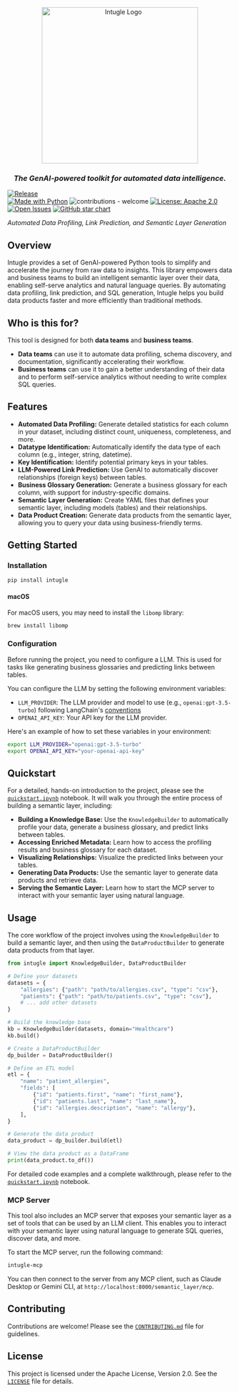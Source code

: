 <p align="center">
      <img alt="Intugle Logo" width="350" src="https://github.com/user-attachments/assets/18f4627b-af6c-4133-994b-830c30a9533b" />
 <h3 align="center"><i>The GenAI-powered toolkit for automated data intelligence.</i></h3>
</p>

[![Release](https://img.shields.io/github/release/Intugle/data-tools)](https://github.com/Intugle/data-tools/releases/tag/v0.1.0)     
[![Made with Python](https://img.shields.io/badge/Made_with-Python-blue?logo=python&logoColor=white)](https://www.python.org/)
![contributions - welcome](https://img.shields.io/badge/contributions-welcome-blue)
[![License: Apache 2.0](https://img.shields.io/badge/License-Apache_2.0-blue.svg)](https://opensource.org/licenses/Apache-2.0)
[![Open Issues](https://img.shields.io/github/issues-raw/Intugle/data-tools)](https://github.com/Intugle/data-tools/issues)
[![GitHub star chart](https://img.shields.io/github/stars/Intugle/data-tools?style=social)](https://github.com/Intugle/data-tools/stargazers)

*Automated Data Profiling, Link Prediction, and Semantic Layer Generation*

## Overview

Intugle provides a set of GenAI-powered Python tools to simplify and accelerate the journey from raw data to insights. This library empowers data and business teams to build an intelligent semantic layer over their data, enabling self-serve analytics and natural language queries. By automating data profiling, link prediction, and SQL generation, Intugle helps you build data products faster and more efficiently than traditional methods.

## Who is this for?

This tool is designed for both **data teams** and **business teams**.

*   **Data teams** can use it to automate data profiling, schema discovery, and documentation, significantly accelerating their workflow.
*   **Business teams** can use it to gain a better understanding of their data and to perform self-service analytics without needing to write complex SQL queries.

## Features

*   **Automated Data Profiling:** Generate detailed statistics for each column in your dataset, including distinct count, uniqueness, completeness, and more.
*   **Datatype Identification:** Automatically identify the data type of each column (e.g., integer, string, datetime).
*   **Key Identification:** Identify potential primary keys in your tables.
*   **LLM-Powered Link Prediction:** Use GenAI to automatically discover relationships (foreign keys) between tables.
*   **Business Glossary Generation:** Generate a business glossary for each column, with support for industry-specific domains.
*   **Semantic Layer Generation:** Create YAML files that defines your semantic layer, including models (tables) and their relationships.
*   **Data Product Creation:** Generate data products from the semantic layer, allowing you to query your data using business-friendly terms.

## Getting Started

### Installation

```bash
pip install intugle
```

#### macOS

For macOS users, you may need to install the `libomp` library:

```bash
brew install libomp
```

### Configuration

Before running the project, you need to configure a LLM. This is used for tasks like generating business glossaries and predicting links between tables.

You can configure the LLM by setting the following environment variables:

*   `LLM_PROVIDER`: The LLM provider and model to use (e.g., `openai:gpt-3.5-turbo`) following LangChain's [conventions](https://python.langchain.com/docs/integrations/chat/)
*   `OPENAI_API_KEY`: Your API key for the LLM provider.

Here's an example of how to set these variables in your environment:

```bash
export LLM_PROVIDER="openai:gpt-3.5-turbo"
export OPENAI_API_KEY="your-openai-api-key"
```

## Quickstart

For a detailed, hands-on introduction to the project, please see the [`quickstart.ipynb`](quickstart.ipynb) notebook. It will walk you through the entire process of building a semantic layer, including:

*   **Building a Knowledge Base:** Use the `KnowledgeBuilder` to automatically profile your data, generate a business glossary, and predict links between tables.
*   **Accessing Enriched Metadata:** Learn how to access the profiling results and business glossary for each dataset.
*   **Visualizing Relationships:** Visualize the predicted links between your tables.
*   **Generating Data Products:** Use the semantic layer to generate data products and retrieve data.
*   **Serving the Semantic Layer:** Learn how to start the MCP server to interact with your semantic layer using natural language.

## Usage

The core workflow of the project involves using the `KnowledgeBuilder` to build a semantic layer, and then using the `DataProductBuilder` to generate data products from that layer.

```python
from intugle import KnowledgeBuilder, DataProductBuilder

# Define your datasets
datasets = {
    "allergies": {"path": "path/to/allergies.csv", "type": "csv"},
    "patients": {"path": "path/to/patients.csv", "type": "csv"},
    # ... add other datasets
}

# Build the knowledge base
kb = KnowledgeBuilder(datasets, domain="Healthcare")
kb.build()

# Create a DataProductBuilder
dp_builder = DataProductBuilder()

# Define an ETL model
etl = {
    "name": "patient_allergies",
    "fields": [
        {"id": "patients.first", "name": "first_name"},
        {"id": "patients.last", "name": "last_name"},
        {"id": "allergies.description", "name": "allergy"},
    ],
}

# Generate the data product
data_product = dp_builder.build(etl)

# View the data product as a DataFrame
print(data_product.to_df())
```

For detailed code examples and a complete walkthrough, please refer to the [`quickstart.ipynb`](quickstart.ipynb) notebook.

### MCP Server

This tool also includes an MCP server that exposes your semantic layer as a set of tools that can be used by an LLM client. This enables you to interact with your semantic layer using natural language to generate SQL queries, discover data, and more.

To start the MCP server, run the following command:

```bash
intugle-mcp
```

You can then connect to the server from any MCP client, such as Claude Desktop or Gemini CLI, at `http://localhost:8000/semantic_layer/mcp`.

## Contributing

Contributions are welcome! Please see the [`CONTRIBUTING.md`](CONTRIBUTING.md) file for guidelines.

## License

This project is licensed under the Apache License, Version 2.0. See the [`LICENSE`](LICENSE) file for details.
